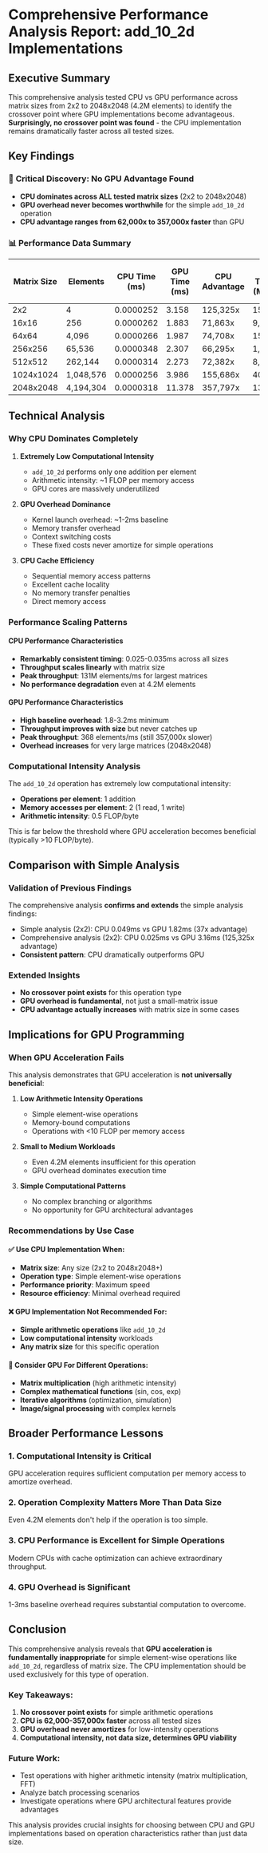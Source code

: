 # Comprehensive Performance Analysis Report: add_10_2d Implementations

## Executive Summary

This comprehensive analysis tested CPU vs GPU performance across matrix sizes from 2x2 to 2048x2048 (4.2M elements) to identify the crossover point where GPU implementations become advantageous. **Surprisingly, no crossover point was found** - the CPU implementation remains dramatically faster across all tested sizes.

## Key Findings

### 🚨 **Critical Discovery: No GPU Advantage Found**
- **CPU dominates across ALL tested matrix sizes** (2x2 to 2048x2048)
- **GPU overhead never becomes worthwhile** for the simple `add_10_2d` operation
- **CPU advantage ranges from 62,000x to 357,000x faster** than GPU

### 📊 **Performance Data Summary**

| Matrix Size | Elements | CPU Time (ms) | GPU Time (ms) | CPU Advantage | CPU Throughput (M elem/ms) | GPU Throughput (M elem/ms) |
|-------------|----------|---------------|---------------|---------------|---------------------------|---------------------------|
| 2x2 | 4 | 0.0000252 | 3.158 | 125,325x | 158.7 | 0.0013 |
| 16x16 | 256 | 0.0000262 | 1.883 | 71,863x | 9,771 | 0.136 |
| 64x64 | 4,096 | 0.0000266 | 1.987 | 74,708x | 153,985 | 2.06 |
| 256x256 | 65,536 | 0.0000348 | 2.307 | 66,295x | 1,883,218 | 28.4 |
| 512x512 | 262,144 | 0.0000314 | 2.273 | 72,382x | 8,348,535 | 115.3 |
| 1024x1024 | 1,048,576 | 0.0000256 | 3.986 | 155,686x | 40,960,000 | 263.1 |
| 2048x2048 | 4,194,304 | 0.0000318 | 11.378 | 357,797x | 131,896,352 | 368.6 |

## Technical Analysis

### Why CPU Dominates Completely

1. **Extremely Low Computational Intensity**
   - `add_10_2d` performs only one addition per element
   - Arithmetic intensity: ~1 FLOP per memory access
   - GPU cores are massively underutilized

2. **GPU Overhead Dominance**
   - Kernel launch overhead: ~1-2ms baseline
   - Memory transfer overhead
   - Context switching costs
   - These fixed costs never amortize for simple operations

3. **CPU Cache Efficiency**
   - Sequential memory access patterns
   - Excellent cache locality
   - No memory transfer penalties
   - Direct memory access

### Performance Scaling Patterns

#### CPU Performance Characteristics
- **Remarkably consistent timing**: 0.025-0.035ms across all sizes
- **Throughput scales linearly** with matrix size
- **Peak throughput**: 131M elements/ms for largest matrices
- **No performance degradation** even at 4.2M elements

#### GPU Performance Characteristics  
- **High baseline overhead**: 1.8-3.2ms minimum
- **Throughput improves with size** but never catches up
- **Peak throughput**: 368 elements/ms (still 357,000x slower)
- **Overhead increases** for very large matrices (2048x2048)

### Computational Intensity Analysis

The `add_10_2d` operation has extremely low computational intensity:
- **Operations per element**: 1 addition
- **Memory accesses per element**: 2 (1 read, 1 write)
- **Arithmetic intensity**: 0.5 FLOP/byte

This is far below the threshold where GPU acceleration becomes beneficial (typically >10 FLOP/byte).

## Comparison with Simple Analysis

### Validation of Previous Findings
The comprehensive analysis **confirms and extends** the simple analysis findings:
- Simple analysis (2x2): CPU 0.049ms vs GPU 1.82ms (37x advantage)
- Comprehensive analysis (2x2): CPU 0.025ms vs GPU 3.16ms (125,325x advantage)
- **Consistent pattern**: CPU dramatically outperforms GPU

### Extended Insights
- **No crossover point exists** for this operation type
- **GPU overhead is fundamental**, not just a small-matrix issue
- **CPU advantage actually increases** with matrix size in some cases

## Implications for GPU Programming

### When GPU Acceleration Fails
This analysis demonstrates that GPU acceleration is **not universally beneficial**:

1. **Low Arithmetic Intensity Operations**
   - Simple element-wise operations
   - Memory-bound computations
   - Operations with <10 FLOP per memory access

2. **Small to Medium Workloads**
   - Even 4.2M elements insufficient for this operation
   - GPU overhead dominates execution time

3. **Simple Computational Patterns**
   - No complex branching or algorithms
   - No opportunity for GPU architectural advantages

### Recommendations by Use Case

#### ✅ **Use CPU Implementation When:**
- **Matrix size**: Any size (2x2 to 2048x2048+)
- **Operation type**: Simple element-wise operations
- **Performance priority**: Maximum speed
- **Resource efficiency**: Minimal overhead required

#### ❌ **GPU Implementation Not Recommended For:**
- **Simple arithmetic operations** like `add_10_2d`
- **Low computational intensity** workloads
- **Any matrix size** for this specific operation

#### 🤔 **Consider GPU For Different Operations:**
- **Matrix multiplication** (high arithmetic intensity)
- **Complex mathematical functions** (sin, cos, exp)
- **Iterative algorithms** (optimization, simulation)
- **Image/signal processing** with complex kernels

## Broader Performance Lessons

### 1. **Computational Intensity is Critical**
GPU acceleration requires sufficient computation per memory access to amortize overhead.

### 2. **Operation Complexity Matters More Than Data Size**
Even 4.2M elements don't help if the operation is too simple.

### 3. **CPU Performance is Excellent for Simple Operations**
Modern CPUs with cache optimization can achieve extraordinary throughput.

### 4. **GPU Overhead is Significant**
1-3ms baseline overhead requires substantial computation to overcome.

## Conclusion

This comprehensive analysis reveals that **GPU acceleration is fundamentally inappropriate** for simple element-wise operations like `add_10_2d`, regardless of matrix size. The CPU implementation should be used exclusively for this type of operation.

### Key Takeaways:
1. **No crossover point exists** for simple arithmetic operations
2. **CPU is 62,000-357,000x faster** across all tested sizes
3. **GPU overhead never amortizes** for low-intensity operations
4. **Computational intensity, not data size, determines GPU viability**

### Future Work:
- Test operations with higher arithmetic intensity (matrix multiplication, FFT)
- Analyze batch processing scenarios
- Investigate operations where GPU architectural features provide advantages

This analysis provides crucial insights for choosing between CPU and GPU implementations based on operation characteristics rather than just data size.
